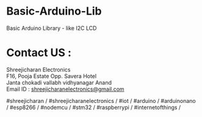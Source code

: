 # Basic-Arduino-Lib
Basic Arduino Library - like I2C LCD




# Contact US :
Shreejicharan Electronics \
F16, Pooja Estate Opp. Savera Hotel \
Janta chokadi vallabh vidhyanagar Anand \
Email ID : shreejicharanelectronics@gmail.com

#shreejicharan  /
#shreejicharanelectronics /
#iot  /
#arduino  /
#arduinonano  /
#esp8266  /
#nodemcu /
#stm32 /
#raspberrypi  /
#internetofthings /
